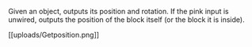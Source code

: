 Given an object, outputs its position and rotation. If the pink input is unwired, outputs the position of the block itself (or the block it is inside).

[[uploads/Getposition.png]]